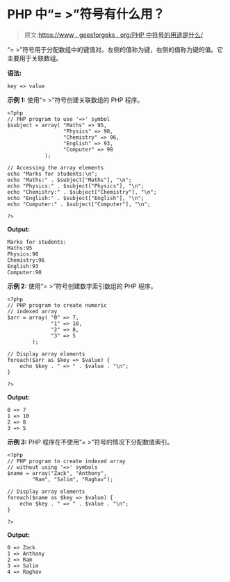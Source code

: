 # PHP 中“= >”符号有什么用？

> 原文:[https://www . geesforgeks . org/PHP 中符号的用途是什么/](https://www.geeksforgeeks.org/what-is-the-use-of-symbol-in-php/)

“= >”符号用于分配数组中的键值对。左侧的值称为键，右侧的值称为键的值。它主要用于关联数组。

**语法:**

```
key => value
```

**示例 1:** 使用“= >”符号创建关联数组的 PHP 程序。

```
<?php 
// PHP program to use '=>' symbol
$subject = array( "Maths" => 95,
                  "Physics" => 90, 
                  "Chemistry" => 96,
                  "English" => 93, 
                  "Computer" => 98
            ); 

// Accessing the array elements
echo "Marks for students:\n"; 
echo "Maths:" . $subject["Maths"], "\n"; 
echo "Physics:" . $subject["Physics"], "\n"; 
echo "Chemistry:" . $subject["Chemistry"], "\n"; 
echo "English:" . $subject["English"], "\n"; 
echo "Computer:" . $subject["Computer"], "\n"; 

?> 
```

**Output:**

```
Marks for students:
Maths:95
Physics:90
Chemistry:96
English:93
Computer:98

```

**示例 2:** 使用“= >”符号创建数字索引数组的 PHP 程序。

```
<?php
// PHP program to create numeric
// indexed array
$arr = array( "0" => 7,
              "1" => 10,
              "2" => 8,
              "3" => 5
        );

// Display array elements
foreach($arr as $key => $value) {
    echo $key . " => " . $value . "\n";
}

?>
```

**Output:**

```
0 => 7
1 => 10
2 => 8
3 => 5

```

**示例 3:** PHP 程序在不使用“= >”符号的情况下分配数值索引。

```
<?php 
// PHP program to create indexed array
// without using '=>' symbols
$name = array("Zack", "Anthony", 
        "Ram", "Salim", "Raghav"); 

// Display array elements
foreach($name as $key => $value) {
    echo $key . " => " . $value . "\n";
}

?> 
```

**Output:**

```
0 => Zack
1 => Anthony
2 => Ram
3 => Salim
4 => Raghav

```